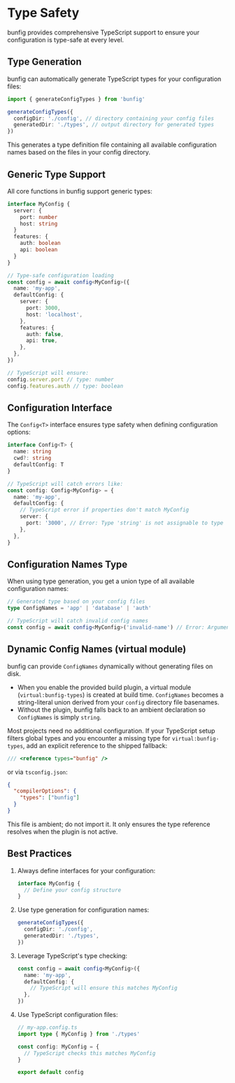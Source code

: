 # Type Safety

bunfig provides comprehensive TypeScript support to ensure your configuration is type-safe at every level.

## Type Generation

bunfig can automatically generate TypeScript types for your configuration files:

```ts
import { generateConfigTypes } from 'bunfig'

generateConfigTypes({
  configDir: './config', // directory containing your config files
  generatedDir: './types', // output directory for generated types
})
```

This generates a type definition file containing all available configuration names based on the files in your config directory.

## Generic Type Support

All core functions in bunfig support generic types:

```ts
interface MyConfig {
  server: {
    port: number
    host: string
  }
  features: {
    auth: boolean
    api: boolean
  }
}

// Type-safe configuration loading
const config = await config<MyConfig>({
  name: 'my-app',
  defaultConfig: {
    server: {
      port: 3000,
      host: 'localhost',
    },
    features: {
      auth: false,
      api: true,
    },
  },
})

// TypeScript will ensure:
config.server.port // type: number
config.features.auth // type: boolean
```

## Configuration Interface

The `Config<T>` interface ensures type safety when defining configuration options:

```ts
interface Config<T> {
  name: string
  cwd?: string
  defaultConfig: T
}

// TypeScript will catch errors like:
const config: Config<MyConfig> = {
  name: 'my-app',
  defaultConfig: {
    // TypeScript error if properties don't match MyConfig
    server: {
      port: '3000', // Error: Type 'string' is not assignable to type 'number'
    },
  },
}
```

## Configuration Names Type

When using type generation, you get a union type of all available configuration names:

```ts
// Generated type based on your config files
type ConfigNames = 'app' | 'database' | 'auth'

// TypeScript will catch invalid config names
const config = await config<MyConfig>('invalid-name') // Error: Argument of type '"invalid-name"' is not assignable to parameter of type ConfigNames
```

## Dynamic Config Names (virtual module)

bunfig can provide `ConfigNames` dynamically without generating files on disk.

- When you enable the provided build plugin, a virtual module (`virtual:bunfig-types`) is created at build time. `ConfigNames` becomes a string-literal union derived from your `config` directory file basenames.
- Without the plugin, bunfig falls back to an ambient declaration so `ConfigNames` is simply `string`.

Most projects need no additional configuration. If your TypeScript setup filters global types and you encounter a missing type for `virtual:bunfig-types`, add an explicit reference to the shipped fallback:

```ts
/// <reference types="bunfig" />
```

or via `tsconfig.json`:

```json
{
  "compilerOptions": {
    "types": ["bunfig"]
  }
}
```

This file is ambient; do not import it. It only ensures the type reference resolves when the plugin is not active.

## Best Practices

1. Always define interfaces for your configuration:

   ```ts
   interface MyConfig {
     // Define your config structure
   }
   ```

2. Use type generation for configuration names:

   ```ts
   generateConfigTypes({
     configDir: './config',
     generatedDir: './types',
   })
   ```

3. Leverage TypeScript's type checking:

   ```ts
   const config = await config<MyConfig>({
     name: 'my-app',
     defaultConfig: {
       // TypeScript will ensure this matches MyConfig
     },
   })
   ```

4. Use TypeScript configuration files:

   ```ts
   // my-app.config.ts
   import type { MyConfig } from './types'

   const config: MyConfig = {
     // TypeScript checks this matches MyConfig
   }

   export default config
   ```
